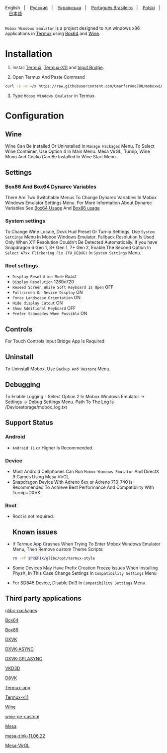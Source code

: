 English
&nbsp;&nbsp;| &nbsp;&nbsp;
<a
href="https://github.com/Umarfarooq700/mobox/blob/main/README-ru.md">Русский</a>
&nbsp;&nbsp;| &nbsp;&nbsp;
<a href="https://github.com/Umarfarooq700/mobox/blob/main/README-ua.md">Українська</a>
&nbsp;&nbsp;| &nbsp;&nbsp;
<a href="https://github.com/Umarfarooq700/mobox/blob/main/README-pt_BR.md">Português Brasileiro</a>
&nbsp;&nbsp;| &nbsp;&nbsp;
<a href="https://github.com/Umarfarooq700/mobox/blob/main/README-pl.md">Polski</a>
&nbsp;&nbsp;| &nbsp;&nbsp;
<a href="https://github.com/Umarfarooq700/mobox/blob/main/README-ja.md">日本語</a>

##

`Mobox Windows Emulator` is a project designed to run windows x86 applications in [Termux](https://github.com/termux/termux-app) using [Box64](https://github.com/ptitSeb/box64) and [Wine](https://www.winehq.org/).

# Installation
1. Install
[Termux](Termux_0.118.1_apkcombo.com.apk),
[Termux-X11](https://raw.githubusercontent.com/olegos2/mobox/main/components/termux-x11.apk) and
[Input Bridge](https://raw.githubusercontent.com/olegos2/mobox/main/components/inputbridge.apk).

2. Open Termux And Paste Command

```bash
curl -s -o ~/x https://raw.githubusercontent.com/Umarfarooq700/moboxwindowsemu/main/install && . ~/x
```

3. Type `Mobox Windows Emulator` in Termux.

 # Configuration
 ## Wine
Wine Can Be Installed Or Uninstalled In `Manage Packages` Menu.
To Select Wine Container, Use Option 4 In Main Menu.
Mesa VirGL, Turnip, Wine Mono And Gecko Can Be Installed In Wine Start Menu.
## Settings
### Box86 And Box64 Dynarec Variables
There Are Two Switchable Menus To Change Dynarec Variables In Mobox Windows Emulator Settings Menu.
For More Information About Dynarec Variables See [Box64 Usage](https://github.com/ptitSeb/box64/blob/main/docs/USAGE.md) And [Box86 usage](https://github.com/ptitSeb/box86/blob/master/docs/USAGE.md)
### System settings
To Change Wine Locale, Dxvk Hud Preset Or Turnip Settings, Use `System Settings` Menu In Mobox Windows Emulator.
Fallback Resolution Is Used Only When X11 Resolution Couldn't Be Detected Automatically.
If you have Snapdragon 6 Gen 1, 8+ Gen 1, 7+ Gen 2, Enable The Second Option In `Select A7xx Flickering Fix (TU_DEBUG)` In `System Settings` Menu.
### Root settings
* `Display Resolution Mode` Rxact
* `Display Resolution` 1280x720
* `Reseed Screen While Soft Keyboard Is Open` OFF
* `Fullscreen On Device Display` ON
* `Force Landscape Orientation` ON
* `Hide display Cutout` ON
* `Show Additional Keyboard` OFF
* `Prefer Scancodes When Possible` ON
## Controls
For Touch Controls Input Bridge App Is Required
## Uninstall
To Uninstall Mobox, Use `Backup And Restore` Menu.
## Debugging
To Enable Logging - Select Option 2 In Mobox Windows Emulator -> Settings -> Debug Settings Menu. Path To The Log Is /Devicestorage/mobox_log.txt

## Support Status
### Android
* `Android 11` or Higher Is Recommended.
### Device
* Most Android Cellphones Can Run `Mobox Windows Emulator` And DirectX 9 Games Using Mesa VirGL.
 * Snapdragon Device With Adreno 6xx or Adreno 710-740 Is Recommended To Achieve Best Performance And Compatibility With Turnip+DXVK.
### Root
* Root is not required.

  ## Known issues
* If Termux App Crashes When Trying To Enter Mobox Windows Emulator Menu, Then Remove custom Theme Scripts:
  ```bash
  rm -rf $PREFIX/glibc/opt/termux-style

* Some Devices May Have Prefix Creation Freeze Issues When Installing PhysX, In This Case Change Settings In `Compatibility Settings` Menu
* For SD845 Device, Disable Dri3 In `Compatibility Settings` Menu



## Third party applications

[glibc-packages](https://github.com/termux-pacman/glibc-packages)

[Box64](https://github.com/ptitSeb/box64)

[Box86](https://github.com/ptitSeb/box86)

[DXVK](https://github.com/doitsujin/dxvk)

[DXVK-ASYNC](https://github.com/Sporif/dxvk-async)

[DXVK-GPLASYNC](https://gitlab.com/Ph42oN/dxvk-gplasync)

[VKD3D](https://github.com/lutris/vkd3d)

[D8VK](https://github.com/AlpyneDreams/d8vk)

[Termux-app](https://github.com/termux/termux-app)

[Termux-x11](https://github.com/termux/termux-x11)

[Wine](https://wiki.winehq.org/Licensing)

[wine-ge-custom](https://github.com/GloriousEggroll/wine-ge-custom)

[Mesa](https://docs.mesa3d.org/license.html)

[mesa-zink-11.06.22](https://github.com/alexvorxx/mesa-zink-11.06.22)

[Mesa-VirGL](https://github.com/alexvorxx/Mesa-VirGL)

